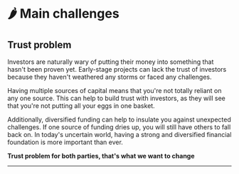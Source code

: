 # 🌶 Main challenges

## Trust problem

Investors are naturally wary of putting their money into something that hasn't been proven yet. Early-stage projects can lack the trust of investors because they haven't weathered any storms or faced any challenges.&#x20;

Having multiple sources of capital means that you're not totally reliant on any one source. This can help to build trust with investors, as they will see that you're not putting all your eggs in one basket.&#x20;

Additionally, diversified funding can help to insulate you against unexpected challenges. If one source of funding dries up, you will still have others to fall back on. In today's uncertain world, having a strong and diversified financial foundation is more important than ever.

**Trust problem for both parties, that's what we want to change**

****



